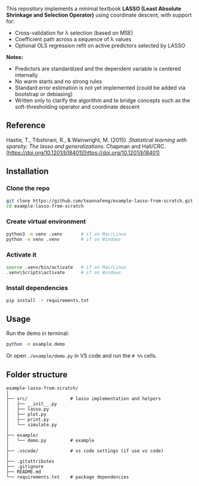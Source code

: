 This repository implements a minimal textbook **LASSO (Least Absolute Shrinkage and Selection Operator)** using coordinate descent, with support for:

- Cross-validation for λ selection (based on MSE)
- Coefficient path across a sequence of λ values
- Optional OLS regression refit on active predictors selected by LASSO

**Notes:**

- Predictors are standardized and the dependent variable is centered internally
- No warm starts and no strong rules
- Standard error estimation is not yet implemented (could be added via bootstrap or debiasing)
- Written only to clarify the algorithm and to bridge concepts such as the soft-thresholding operator and coordinate descent

## Reference

Hastie, T., Tibshirani, R., & Wainwright, M. (2015). *Statistical learning with sparsity: The lasso and generalizations*. Chapman and Hall/CRC. [https://doi.org/10.1201/b18401](https://doi.org/10.1201/b18401)

## Installation

### Clone the repo

```bash
git clone https://github.com/teannafeng/example-lasso-from-scratch.git
cd example-lasso-from-scratch
```

### Create virtual environment

```bash
python3 -m venv .venv       # if on Mac/Linux
python -m venv .venv        # if on Windows
```

### Activate it

```bash
source .venv/bin/activate   # if on Mac/Linux
.venv\Scripts\activate      # if on Windows
```

### Install dependencies

```bash
pip install -r requirements.txt
```

## Usage

Run the demo in terminal:

```bash
python -m example.demo
```

Or open `./example/demo.py` in VS code and run the `# %%` cells.

## Folder structure

```text
example-lasso-from-scratch/
│
├── src/                # lasso implementation and helpers
│   ├── __init__.py
│   ├── lasso.py        
│   ├── plot.py
│   ├── print.py
│   └── simulate.py
│
├── example/
│   └── demo.py         # example
│
├── .vscode/            # vs code settings (if use vs code)
│
├── .gitattributes
├── .gitignore
├── README.md
└── requirements.txt    # package dependencies
```
